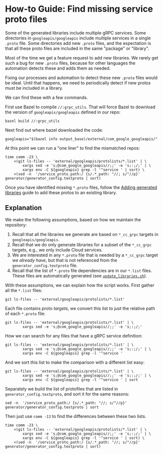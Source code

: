 # How-to Guide: Find missing service proto files

Some of the generated libraries include multiple gRPC services. Some directories
in `googleapis/googleapis` include multiple services in a single `.proto` file.
Some directories add new `.proto` files, and the expectation is that all these
proto files are included in the same "package" or "library".

Most of the time we get a feature request to add new libraries. We rarely get
such a bug for new `.proto` files, because for other languages the automation
detects these and adds them as needed.

Fixing our processes and automation to detect these new `.proto` files would be
ideal. Until that happens, we need to periodically detect if new protos must be
included in a library.

We can find these with a few commands.

First use Bazel to compile `//:grpc_utils`. That will force Bazel to download
the version of `googleapis/googleapis` defined in our repo:

```shell
bazel build //:grpc_utils
```

Next find out where bazel downloaded the code:

```shell
googleapis="$(bazel info output_base)/external/com_google_googleapis/"
```

At this point we can run a "one liner" to find the mismatched repos:

```shell
time comm -23 \
    <(git ls-files -- 'external/googleapis/protolists/*.list' | \
        xargs sed -e 's;@com_google_googleapis//;;' -e 's;:;/;' | \
        xargs env -C ${googleapis} grep -l '^service ' | sort) \
    <(sed -n  '/service_proto_path:/ {s/.*_path: "//; s/"//p}' generator/generator_config.textproto | sort)
```

Once you have identified missing `*.proto` files, follow the
[Adding generated libraries] guide to add these protos to an existing library.

## Explanation

We make the following assumptions, based on how we maintain the repository:

1. Recall that all the libraries we generate are based on `*_cc_grpc` targets in
   `googleapis/googleapis`.
1. Recall that we do only generate libraries for a subset of the `*_cc_grpc`
   targets, e.g., we only include Cloud services.
1. We are interested in any `*.proto` file that is needed by a `*_cc_grpc`
   target we *already have*, but that is not referenced from the
   `generator_config.textproto` file.
1. Recall that the list of `*.proto` file dependencies are in our `*.list`
   files. These files are automatically generated (see [`update_libraries.sh`]).

With these assumptions, we can explain how the script works. First gather all
the `*.list` files:

```shell
git ls-files -- 'external/googleapis/protolists/*.list'
```

Each file contains proto *targets*, we convert this list to just the relative
path of each `*.proto` file:

```shell
git ls-files -- 'external/googleapis/protolists/*.list' | \
        xargs sed -e 's;@com_google_googleapis//;;' -e 's;:;/;'
```

How we can search for any files that have a gRPC service definition:

```shell
git ls-files -- 'external/googleapis/protolists/*.list' | \
        xargs sed -e 's;@com_google_googleapis//;;' -e 's;:;/;' | \
        xargs env -C ${googleapis} grep -l '^service '
```

And we sort this list to make the comparison with a different list easy:

```shell
git ls-files -- 'external/googleapis/protolists/*.list' | \
        xargs sed -e 's;@com_google_googleapis//;;' -e 's;:;/;' | \
        xargs env -C ${googleapis} grep -l '^service ' | sort
```

Separately we build the list of protofiles that are listed in
`generator_config.textproto`, and sort it for the same reasons:

```shell
sed -n  '/service_proto_path:/ {s/.*_path: "//; s/"//p}' generator/generator_config.textproto | sort
```

Then just use `comm -13` to find the differences between these two lists.

```shell
time comm -23 \
    <(git ls-files -- 'external/googleapis/protolists/*.list' | \
        xargs sed -e 's;@com_google_googleapis//;;' -e 's;:;/;' | \
        xargs env -C ${googleapis} grep -l '^service ' | sort) \
    <(sed -n  '/service_proto_path:/ {s/.*_path: "//; s/"//p}' generator/generator_config.textproto | sort)
```

[adding generated libraries]: /doc/contributor/howto-guide-adding-generated-libraries.md
[`update_libraries.sh`]: /external/googleapis/update_libraries.sh
